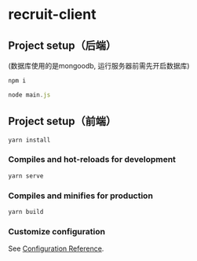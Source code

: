 # recruit-client

## Project setup（后端）

(数据库使用的是mongoodb, 运行服务器前需先开启数据库)

```javascript
npm i

node main.js
```





## Project setup（前端）
```
yarn install
```

### Compiles and hot-reloads for development
```
yarn serve
```

### Compiles and minifies for production
```
yarn build
```

### Customize configuration
See [Configuration Reference](https://cli.vuejs.org/config/).